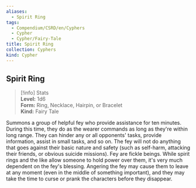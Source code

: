 ```yaml
---
aliases:
  - Spirit Ring
tags:
  - Compendium/CSRD/en/Cyphers
  - Cypher
  - Cypher/Fairy-Tale
title: Spirit Ring
collection: Cyphers
kind: Cypher
---
```

## Spirit Ring  
>[!info] Stats  
> **Level:** 1d6  
> **Form:** Ring, Necklace, Hairpin, or Bracelet  
> **Kind:** Fairy Tale
  
Summons a group of helpful fey who provide assistance for ten minutes. During this time, they do as the wearer commands as long as they're within long range. They can hinder any or all opponents' tasks, provide information, assist in small tasks, and so on. The fey will not do anything that goes against their basic nature and safety (such as self-harm, attacking their friends, or obvious suicide missions). Fey are fickle beings. While spirit rings and the like allow someone to hold power over them, it's very much dependent on the fey's blessing. Angering the fey may cause them to leave at any moment (even in the middle of something important), and they may take the time to curse or prank the characters before they disappear.